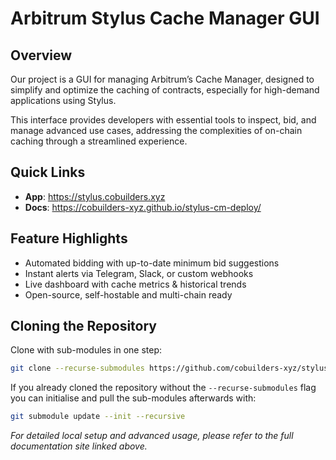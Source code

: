 # Arbitrum Stylus Cache Manager GUI

## Overview

Our project is a GUI for managing Arbitrum’s Cache Manager, designed to simplify and optimize the caching of contracts, especially for high-demand applications using Stylus.

This interface provides developers with essential tools to inspect, bid, and manage advanced use cases, addressing the complexities of on-chain caching through a streamlined experience.

## Quick Links

- **App**: https://stylus.cobuilders.xyz
- **Docs**: https://cobuilders-xyz.github.io/stylus-cm-deploy/

## Feature Highlights

- Automated bidding with up-to-date minimum bid suggestions
- Instant alerts via Telegram, Slack, or custom webhooks
- Live dashboard with cache metrics & historical trends
- Open-source, self-hostable and multi-chain ready

## Cloning the Repository

Clone with sub-modules in one step:

```bash
git clone --recurse-submodules https://github.com/cobuilders-xyz/stylus-cm-deploy
```

If you already cloned the repository without the `--recurse-submodules` flag you can initialise and pull the sub-modules afterwards with:

```bash
git submodule update --init --recursive
```

_For detailed local setup and advanced usage, please refer to the full documentation site linked above._
